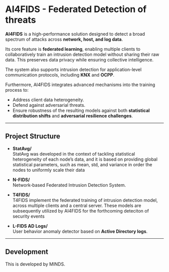 
# AI4FIDS - Federated Detection of threats 

**AI4FIDS** is a high-performance solution designed to detect a broad spectrum of attacks across **network, host, and log data**.  

Its core feature is **federated learning**, enabling multiple clients to collaboratively train an intrusion detection model without sharing their raw data. This preserves data privacy while ensuring collective intelligence.  

The system also supports intrusion detection for application-level communication protocols, including **KNX** and **OCPP**.  

Furthermore, AI4FIDS integrates advanced mechanisms into the training process to:  
- Address client data heterogeneity.  
- Defend against adversarial threats.  
- Ensure robustness of the resulting models against both **statistical distribution shifts** and **adversarial resilience challenges**.  

---

##  Project Structure  

- **StatAvg/**  
  StatAvg was developed in the context of tackling statistical heterogeneity of each node’s data, and it is based on providing global statistical parameters, such as mean, std, and variance in order the nodes to uniformly scale their data 

- **N-FIDS/**  
  Network-based Federated Intrusion Detection System.  

- **T4FIDS/**  
  T4FIDS implement the federated training of intrusion detection model, across multiple clients and a  central server. These models are subsequently utilized by AI4FIDS for the forthcoming deteciton of security events  

- **L-FIDS AD Logs/**  
  User behavior anomaly detector based on **Active Directory logs**.  

---

## Development 

This is developed by MINDS.
